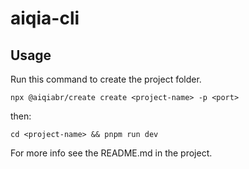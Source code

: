 # aiqia-cli

## Usage

Run this command to create the project folder.

```
npx @aiqiabr/create create <project-name> -p <port>
```

then:

```
cd <project-name> && pnpm run dev
```

For more info see the README.md in the project.
